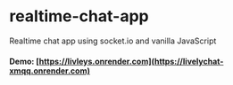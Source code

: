 # realtime-chat-app
Realtime chat app using socket.io and vanilla JavaScript

#### Demo: [https://livleys.onrender.com](https://livelychat-xmqq.onrender.com)


